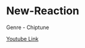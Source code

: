 # New-Reaction
Genre - Chiptune

[Youtube Link](https://www.youtube.com/watch?v=IqbG7lD5axc&feature=youtu.be)